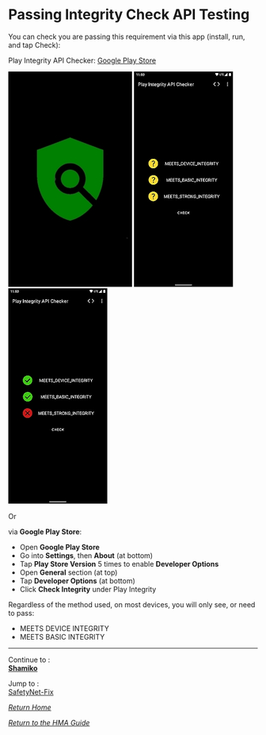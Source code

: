 # Passing Integrity Check API Testing

You can check you are passing this requirement via this app (install, run, and tap Check): 

Play Integrity API Checker: [Google Play Store](https://play.google.com/store/apps/details?id=gr.nikolasspyr.integritycheck)

![play integrity check app logo](image/integritylogo.jpg?raw=true) ![play integrity check app screenshot1](image/integrity1.jpg?raw=true) ![play integrity check app screenshot2](image/integrity2.jpg?raw=true)

Or 

via <b>Google Play Store</b>:<br>
- Open <b>Google Play Store</b>
- Go into <b>Settings</b>, then <b>About</b> (at bottom)
- Tap <b>Play Store Version</b> 5 times to enable <b>Developer Options</b>
- Open <b>General</b> section (at top)
- Tap <b>Developer Options</b> (at bottom)
- Click <b>Check Integrity</b> under Play Integrity

Regardless of the method used, on most devices, you will only see, or need to pass:

- MEETS DEVICE INTEGRITY
- MEETS BASIC INTEGRITY

---

Continue to :<br>
[<b>Shamiko</b>](Magisk-Shamiko.md)

Jump to :<br>
[SafetyNet-Fix]

[<i>Return Home</i>](Magisk.md)

[<i>Return to the HMA Guide</i>](README.md)

<!--List of page links-->
[Magisk]: Magisk.md
[PlayIntegrity]: Magisk-Integrity.md
[SafetyNet-Fix]: Magisk-SafetyNet-Fix.md
[Shamiko]: Magisk-Shamiko.md
